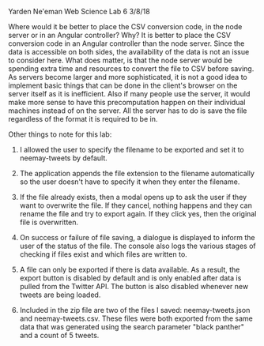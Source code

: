 Yarden Ne'eman
Web Science Lab 6
3/8/18

Where would it be better to place the CSV conversion code, in the node server or in an Angular controller? Why?
  It is better to place the CSV conversion code in an Angular controller than the node server. Since the data is accessible on both sides, the availability of the data is not an issue to consider here. What does matter, is that the node server would be spending extra time and resources to convert the file to CSV before saving. As servers become larger and more sophisticated, it is not a good idea to implement basic things that can be done in the client's browser on the server itself as it is inefficient. Also if many people use the server, it would make more sense to have this precomputation happen on their individual machines instead of on the server. All the server has to do is save the file regardless of the format it is required to be in.
  
Other things to note for this lab:
1) I allowed the user to specify the filename to be exported and set it to neemay-tweets by default.

2) The application appends the file extension to the filename automatically so the user doesn't have to specify it when they enter the filename.

3) If the file already exists, then a modal opens up to ask the user if they want to overwrite the file. If they cancel, nothing happens and they can rename the file and try to export again. If they click yes, then the original file is overwritten.

4) On success or failure of file saving, a dialogue is displayed to inform the user of the status of the file. The console also logs the various stages of checking if files exist and which files are written to.

5) A file can only be exported if there is data available. As a result, the export button is disabled by default and is only enabled after data is pulled from the Twitter API. The button is also disabled whenever new tweets are being loaded.

6) Included in the zip file are two of the files I saved: neemay-tweets.json and neemay-tweets.csv. These files were both exported from the same data that was generated using the search parameter "black panther" and a count of 5 tweets.